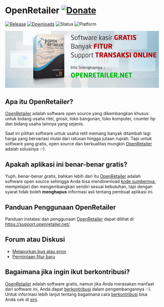 OpenRetailer [![Donate](https://drive.google.com/uc?id=0BxSptsEQ_0A1ZDVaZWMtSTJpRVU)](https://openretailer.net/kontribusi/)
==============================================

[![Release](https://drive.google.com/uc?id=1MgvYIN17VeWNFrumC7u07XwnsLZUgJ5H)](https://openretailer.net/cart/) 
[![Downloads](https://drive.google.com/uc?id=1bY4ONnl1mo6B-1MwwDS8wVD6nc4TyNtt)](https://openretailer.net/cart/) 
![Status](https://drive.google.com/uc?id=0BxSptsEQ_0A1ZXotVUd6U0xaQ2M) 
![Platform](https://drive.google.com/uc?id=0BxSptsEQ_0A1b1d6dEJEbFlaUlk) 

[![Open Retail](https://raw.githubusercontent.com/openretailer/openretailer/master/images/fp-github.jpeg)](https://openretailer.net/)

Apa itu OpenRetailer?
-------------------

[OpenRetailer](https://openretailer.net/) adalah software open source yang dikembangkan khusus untuk bidang usaha ritel, grosir, toko bangunan, toko komputer, counter hp dan bidang usaha lainnya yang sejenis.

Saat ini pilihan software untuk usaha retil memang banyak ditambah lagi harga yang bervariasi mulai dari ratusan hingga jutaan rupiah. Tapi untuk software yang gratis, open source dan berkualitas mungkin [OpenRetailer](https://openretailer.net/) adalah solusinya :-).

Apakah aplikasi ini benar-benar gratis?
---------------------------------------

Yuph, benar-benar gratis, bahkan lebih dari itu [OpenRetailer](https://openretailer.net/) adalah software open source sehingga Anda bisa mendownload [kode sumbernya](https://openretailer.net//), mempelajari dan mengembangkan sendiri sesuai kebutuhan, tapi dengan syarat tidak boleh **menghapus** informasi asli tentang pembuat aplikasi ini. 

Panduan Penggunaan OpenRetailer
-----------------------------

Panduan instalasi dan penggunaan [OpenRetailer](https://openretailer.net/) dapat dilihat di https://support.openretailer.net/.

Forum atau Diskusi
------------------

* [Melaporkan bug atau error](https://support.openretailer.net/)
* [Permintaan fitur baru](https://support.openretailer.net/)

Bagaimana jika ingin ikut berkontribusi?
----------------------------------------

[OpenRetailer](https://openretailer.net/) adalah software gratis, namun jika Anda merasakan manfaat dari software ini, Anda dapat [berkontribusi](https://support.openretailer.net/) dalam pengembangannya :-). Untuk informasi lebih lanjut tentang bagaimana cara [berkontribusi](https://openretailer.net/kontribusi/) bisa Anda cek di [sini](https://openretailer.net/kontribusi/).